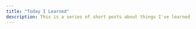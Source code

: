 ```yaml
---
title: "Today I Learned"
description: This is a series of short posts about things I've learned on projects (sometimes the hard way) and what I think may be useful to you as well. These are usually subtle changes, or ideas that can help you or improve your application or even avoid some issues that might not be anticipated or visible at first sight.
---
```

